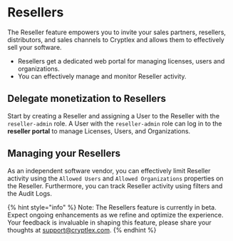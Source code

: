 # Resellers

The Reseller feature empowers you to invite your sales partners, resellers, distributors, and sales channels to Cryptlex and allows them to effectively sell your software.

* Resellers get a dedicated web portal for managing licenses, users and organizations.
* You can effectively manage and monitor Reseller activity.

## Delegate monetization to Resellers

Start by creating a Reseller and assigning a User to the Reseller with the `reseller-admin` role. A User with the `reseller-admin` role can log in to the **reseller portal** to manage Licenses, Users, and Organizations.

## Managing your Resellers

As an independent software vendor, you can effectively limit Reseller activity using the `Allowed Users` and `Allowed Organizations` properties on the Reseller. Furthermore, you can track Reseller activity using filters and the Audit Logs.

{% hint style="info" %}
Note: The Resellers feature is currently in beta. Expect ongoing enhancements as we refine and optimize the experience. Your feedback is invaluable in shaping this feature, please share your thoughts at support@cryptlex.com.
{% endhint %}
